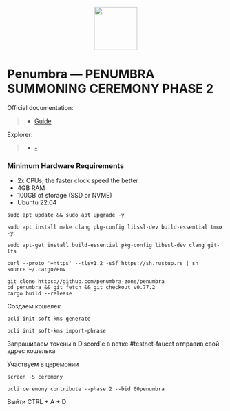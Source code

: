 <p align="center">
  <img height="100" height="auto" src="https://github.com/freshe4qa/nocturne/assets/85982863/cfae9cab-94b1-4189-9f25-887a4ac62583">
</p>

# Penumbra — PENUMBRA SUMMONING CEREMONY PHASE 2

Official documentation:
>- [Guide](https://summoning.penumbra.zone)

Explorer:
>- [-](-)

### Minimum Hardware Requirements
 - 2x CPUs; the faster clock speed the better
 - 4GB RAM
 - 100GB of storage (SSD or NVME)
 - Ubuntu 22.04

```
sudo apt update && sudo apt upgrade -y
```

```
sudo apt install make clang pkg-config libssl-dev build-essential tmux -y
```
```
sudo apt-get install build-essential pkg-config libssl-dev clang git-lfs
```
```
curl --proto '=https' --tlsv1.2 -sSf https://sh.rustup.rs | sh
source ~/.cargo/env
```
```
git clone https://github.com/penumbra-zone/penumbra
cd penumbra && git fetch && git checkout v0.77.2
cargo build --release
```

Создаем кошелек

```
pcli init soft-kms generate
```
```
pcli init soft-kms import-phrase
```

Запрашиваем токены в Discord'e в ветке #testnet-faucet отправив свой адрес кошелька

Участвуем в церемонии

```
screen -S ceremony
```

```
pcli ceremony contribute --phase 2 --bid 60penumbra
```

Выйти CTRL + A + D
